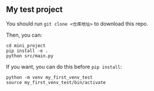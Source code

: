 ## My test project
You should run ```git clone <仓库地址>``` to download this repo.

Then, you can:

```
cd mini_project
pip install -e .
python src/main.py 
```




If you want, you can do this before 
`pip install`:



```
python -m venv my_first_venv_test
source my_first_venv_test/bin/activate
```